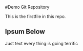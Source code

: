 #Demo Git Repository

This is the firstfile in this repo.

## Ipsum Below

Just text every thing is going terrific